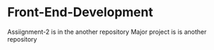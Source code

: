 # Front-End-Development

Assiignment-2  is in the another repository
Major project is is another repository
